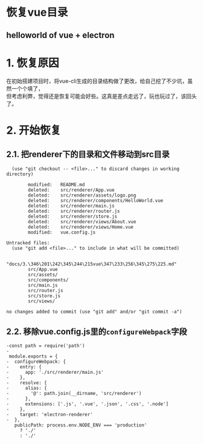 恢复vue目录
===
 helloworld of vue + electron
---
# 1. 恢复原因
在初始搭建项目时，将vue-cli生成的目录结构做了更改，给自己挖了不少坑，虽然一个个填了，  
但考虑利弊，觉得还是恢复可能会好些。这真是差点走远了，玩也玩过了，该回头了。
# 2. 开始恢复
## 2.1. 把renderer下的目录和文件移动到src目录
```
  (use "git checkout -- <file>..." to discard changes in working directory)

        modified:   README.md
        deleted:    src/renderer/App.vue
        deleted:    src/renderer/assets/logo.png
        deleted:    src/renderer/components/HelloWorld.vue
        deleted:    src/renderer/main.js
        deleted:    src/renderer/router.js
        deleted:    src/renderer/store.js
        deleted:    src/renderer/views/About.vue
        deleted:    src/renderer/views/Home.vue
        modified:   vue.config.js

Untracked files:
  (use "git add <file>..." to include in what will be committed)

        "docs/3.\346\201\242\345\244\215vue\347\233\256\345\275\225.md"
        src/App.vue
        src/assets/
        src/components/
        src/main.js
        src/router.js
        src/store.js
        src/views/

no changes added to commit (use "git add" and/or "git commit -a")
```
## 2.2. 移除vue.config.js里的`configureWebpack`字段
```
-const path = require('path')
-
 module.exports = {
-  configureWebpack: {
-    entry: {
-      app: './src/renderer/main.js'
-    },
-    resolve: {
-      alias: {
-        '@': path.join(__dirname, 'src/renderer')
-      },
-      extensions: ['.js', '.vue', '.json', '.css', '.node']
-    },
-    target: 'electron-renderer'
-  },
   publicPath: process.env.NODE_ENV === 'production'
     ? './'
     : './'
```